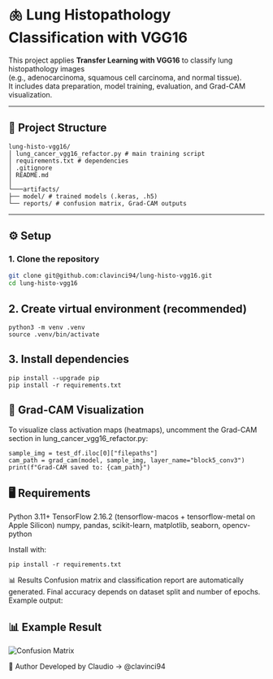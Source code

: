 # 🫁 Lung Histopathology Classification with VGG16

This project applies **Transfer Learning with VGG16** to classify lung histopathology images  
(e.g., adenocarcinoma, squamous cell carcinoma, and normal tissue).  
It includes data preparation, model training, evaluation, and Grad-CAM visualization.

---

## 📂 Project Structure
```
lung-histo-vgg16/
│ lung_cancer_vgg16_refactor.py # main training script
│ requirements.txt # dependencies
│ .gitignore
│ README.md
│
└───artifacts/
├── model/ # trained models (.keras, .h5)
└── reports/ # confusion matrix, Grad-CAM outputs
```

---

## ⚙️ Setup

### 1. Clone the repository
```bash
git clone git@github.com:clavinci94/lung-histo-vgg16.git
cd lung-histo-vgg16
```
## 2. Create virtual environment (recommended)
```
python3 -m venv .venv
source .venv/bin/activate
```
## 3. Install dependencies
```
pip install --upgrade pip
pip install -r requirements.txt
```
## 🔎 Grad-CAM Visualization
To visualize class activation maps (heatmaps), uncomment the Grad-CAM section in
lung_cancer_vgg16_refactor.py:
```
sample_img = test_df.iloc[0]["filepaths"]
cam_path = grad_cam(model, sample_img, layer_name="block5_conv3")
print(f"Grad-CAM saved to: {cam_path}")
```
## 🖥️ Requirements
Python 3.11+
TensorFlow 2.16.2 (tensorflow-macos + tensorflow-metal on Apple Silicon)
numpy, pandas, scikit-learn, matplotlib, seaborn, opencv-python

Install with:
```
pip install -r requirements.txt
```
📊 Results
Confusion matrix and classification report are automatically generated.
Final accuracy depends on dataset split and number of epochs.
Example output:
## 📊 Example Result

![Confusion Matrix](artifacts/reports/vgg16_confusion_matrix.png)



👤 Author
Developed by Claudio → @clavinci94




